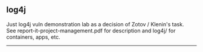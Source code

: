 ## log4j  
Just log4j vuln demonstration lab as a decision of Zotov / Klenin's task.  
See report-it-project-management.pdf for description and log4j/ for containers, apps, etc.  

---



